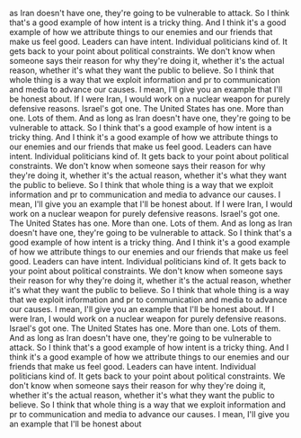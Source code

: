 as Iran doesn't have one, they're going to be vulnerable to attack. So I think that's a good example of how intent is a tricky thing. And I think it's a good example of how we attribute things to our enemies and our friends that make us feel good. Leaders can have intent. Individual politicians kind of. It gets back to your point about political constraints. We don't know when someone says their reason for why they're doing it, whether it's the actual reason, whether it's what they want the public to believe. So I think that whole thing is a way that we exploit information and pr to communication and media to advance our causes. I mean, I'll give you an example that I'll be honest about. If I were Iran, I would work on a nuclear weapon for purely defensive reasons. Israel's got one. The United States has one. More than one. Lots of them. And as long as Iran doesn't have one, they're going to be vulnerable to attack. So I think that's a good example of how intent is a tricky thing. And I think it's a good example of how we attribute things to our enemies and our friends that make us feel good. Leaders can have intent. Individual politicians kind of. It gets back to your point about political constraints. We don't know when someone says their reason for why they're doing it, whether it's the actual reason, whether it's what they want the public to believe. So I think that whole thing is a way that we exploit information and pr to communication and media to advance our causes. I mean, I'll give you an example that I'll be honest about. If I were Iran, I would work on a nuclear weapon for purely defensive reasons. Israel's got one. The United States has one. More than one. Lots of them. And as long as Iran doesn't have one, they're going to be vulnerable to attack. So I think that's a good example of how intent is a tricky thing. And I think it's a good example of how we attribute things to our enemies and our friends that make us feel good. Leaders can have intent. Individual politicians kind of. It gets back to your point about political constraints. We don't know when someone says their reason for why they're doing it, whether it's the actual reason, whether it's what they want the public to believe. So I think that whole thing is a way that we exploit information and pr to communication and media to advance our causes. I mean, I'll give you an example that I'll be honest about. If I were Iran, I would work on a nuclear weapon for purely defensive reasons. Israel's got one. The United States has one. More than one. Lots of them. And as long as Iran doesn't have one, they're going to be vulnerable to attack. So I think that's a good example of how intent is a tricky thing. And I think it's a good example of how we attribute things to our enemies and our friends that make us feel good. Leaders can have intent. Individual politicians kind of. It gets back to your point about political constraints. We don't know when someone says their reason for why they're doing it, whether it's the actual reason, whether it's what they want the public to believe. So I think that whole thing is a way that we exploit information and pr to communication and media to advance our causes. I mean, I'll give you an example that I'll be honest about